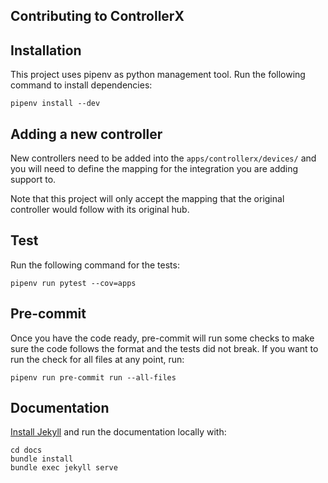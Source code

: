 ## Contributing to ControllerX

## Installation

This project uses pipenv as python management tool. Run the following command to install dependencies:

```
pipenv install --dev
```

## Adding a new controller

New controllers need to be added into the `apps/controllerx/devices/` and you will need to define the mapping for the integration you are adding support to.

Note that this project will only accept the mapping that the original controller would follow with its original hub.

## Test

Run the following command for the tests:

```
pipenv run pytest --cov=apps
```

## Pre-commit

Once you have the code ready, pre-commit will run some checks to make sure the code follows the format and the tests did not break. If you want to run the check for all files at any point, run:

```
pipenv run pre-commit run --all-files
```

## Documentation

[Install Jekyll](https://jekyllrb.com/docs/) and run the documentation locally with:

```
cd docs
bundle install
bundle exec jekyll serve
```
